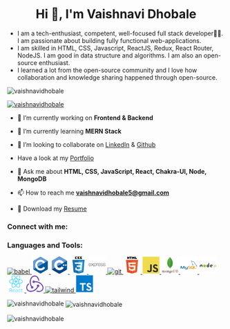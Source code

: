 <h1 align="center">Hi 👋, I'm Vaishnavi Dhobale</h1>
<ul>
  <li> I am a tech-enthusiast, competent, well-focused full stack developer👨‍💻. I am passionate about building fully functional web-applications.</li>
  <li> I am skilled in HTML, CSS, Javascript, ReactJS, Redux, React Router, NodeJS. I am good in data structure and algorithms. I am also an open-source enthusiast.</li>
  <li>I learned a lot from the open-source community and I love how collaboration and knowledge sharing happened through open-source.</li>
</ul>

<p align="left"> <img src="https://komarev.com/ghpvc/?username=vaishnavidhobale&label=Profile%20views&color=0e75b6&style=flat" alt="vaishnavidhobale" /> </p>

<p align="left"> <a href="https://github.com/ryo-ma/github-profile-trophy"><img src="https://github-profile-trophy.vercel.app/?username=vaishnavidhobale" alt="vaishnavidhobale" /></a> </p>

- 🔭 I’m currently working on **Frontend & Backend**

- 🌱 I’m currently learning **MERN Stack**

- 👯 I’m looking to collaborate on <a href = "https://in.linkedin.com/in/vaishnavi-dhobale-89243022b?trk=people-guest_people_search-card">LinkedIn</a> & <a href = "https://github.com/VaishnaviDhobale">Github</a>

- Have a look at my <a href = "https://vaishnavidhobale.github.io/">Portfolio</a>

- 💬 Ask me about **HTML, CSS, JavaScript, React, Chakra-UI, Node, MongoDB**

- 📫 How to reach me **vaishnavidhobale5@gmail.com**

- 📄 Download my  <a href = "https://drive.google.com/file/d/1bGRWaANxSPSwgR0h8PrUOiZwyeI4eWC_/view?usp=sharing">Resume</a>

<h3 align="left">Connect with me:</h3>
<p align="left">
</p>

<h3 align="left">Languages and Tools:</h3>
<p align="left"> <a href="https://babeljs.io/" target="_blank" rel="noreferrer"> <img src="https://www.vectorlogo.zone/logos/babeljs/babeljs-icon.svg" alt="babel" width="40" height="40"/> </a> <a href="https://www.cprogramming.com/" target="_blank" rel="noreferrer"> <img src="https://raw.githubusercontent.com/devicons/devicon/master/icons/c/c-original.svg" alt="c" width="40" height="40"/> </a> <a href="https://www.w3schools.com/cpp/" target="_blank" rel="noreferrer"> <img src="https://raw.githubusercontent.com/devicons/devicon/master/icons/cplusplus/cplusplus-original.svg" alt="cplusplus" width="40" height="40"/> </a> <a href="https://www.w3schools.com/css/" target="_blank" rel="noreferrer"> <img src="https://raw.githubusercontent.com/devicons/devicon/master/icons/css3/css3-original-wordmark.svg" alt="css3" width="40" height="40"/> </a> <a href="https://expressjs.com" target="_blank" rel="noreferrer"> <img src="https://raw.githubusercontent.com/devicons/devicon/master/icons/express/express-original-wordmark.svg" alt="express" width="40" height="40"/> </a> <a href="https://git-scm.com/" target="_blank" rel="noreferrer"> <img src="https://www.vectorlogo.zone/logos/git-scm/git-scm-icon.svg" alt="git" width="40" height="40"/> </a> <a href="https://www.w3.org/html/" target="_blank" rel="noreferrer"> <img src="https://raw.githubusercontent.com/devicons/devicon/master/icons/html5/html5-original-wordmark.svg" alt="html5" width="40" height="40"/> </a> <a href="https://developer.mozilla.org/en-US/docs/Web/JavaScript" target="_blank" rel="noreferrer"> <img src="https://raw.githubusercontent.com/devicons/devicon/master/icons/javascript/javascript-original.svg" alt="javascript" width="40" height="40"/> </a> <a href="https://www.mongodb.com/" target="_blank" rel="noreferrer"> <img src="https://raw.githubusercontent.com/devicons/devicon/master/icons/mongodb/mongodb-original-wordmark.svg" alt="mongodb" width="40" height="40"/> </a> <a href="https://www.mysql.com/" target="_blank" rel="noreferrer"> <img src="https://raw.githubusercontent.com/devicons/devicon/master/icons/mysql/mysql-original-wordmark.svg" alt="mysql" width="40" height="40"/> </a> <a href="https://nodejs.org" target="_blank" rel="noreferrer"> <img src="https://raw.githubusercontent.com/devicons/devicon/master/icons/nodejs/nodejs-original-wordmark.svg" alt="nodejs" width="40" height="40"/> </a> <a href="https://reactjs.org/" target="_blank" rel="noreferrer"> <img src="https://raw.githubusercontent.com/devicons/devicon/master/icons/react/react-original-wordmark.svg" alt="react" width="40" height="40"/> </a> <a href="https://redux.js.org" target="_blank" rel="noreferrer"> <img src="https://raw.githubusercontent.com/devicons/devicon/master/icons/redux/redux-original.svg" alt="redux" width="40" height="40"/> </a> <a href="https://tailwindcss.com/" target="_blank" rel="noreferrer"> <img src="https://www.vectorlogo.zone/logos/tailwindcss/tailwindcss-icon.svg" alt="tailwind" width="40" height="40"/> </a> <a href="https://www.typescriptlang.org/" target="_blank" rel="noreferrer"> <img src="https://raw.githubusercontent.com/devicons/devicon/master/icons/typescript/typescript-original.svg" alt="typescript" width="40" height="40"/> </a> </p>

<p><img align="left" src="https://github-readme-stats.vercel.app/api/top-langs?username=vaishnavidhobale&show_icons=true&locale=en&layout=compact" alt="vaishnavidhobale" /></p>

<p>&nbsp;<img align="center" src="https://github-readme-stats.vercel.app/api?username=vaishnavidhobale&show_icons=true&locale=en" alt="vaishnavidhobale" /></p>

<p><img align="center" src="https://github-readme-streak-stats.herokuapp.com/?user=vaishnavidhobale&" alt="vaishnavidhobale" /></p>
